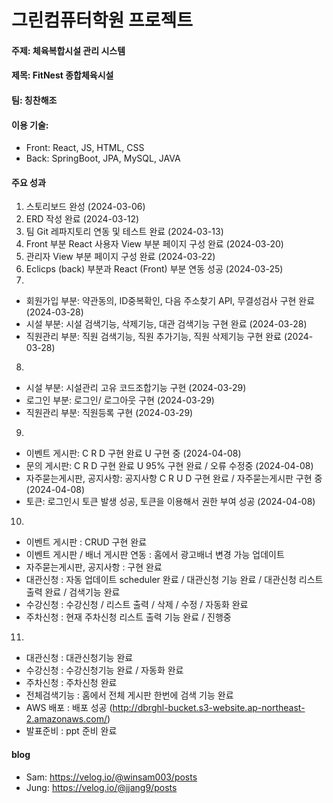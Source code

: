 # 그린컴퓨터학원 프로젝트

#### 주제: 체육복합시설 관리 시스템
#### 제목: FitNest 종합체육시설
#### 팀: 칭찬해조
#### 이용 기술:
* Front: React, JS, HTML, CSS
* Back: SpringBoot, JPA, MySQL, JAVA

#### 주요 성과
1. 스토리보드 완성 (2024-03-06)
2. ERD 작성 완료 (2024-03-12)
3. 팀 Git 레파지토리 연동 및 테스트 완료 (2024-03-13)
4. Front 부분 React 사용자 View 부분 페이지 구성 완료 (2024-03-20)
5. 관리자 View 부분 페이지 구성 완료 (2024-03-22)
6. Eclicps (back) 부분과 React (Front) 부분 연동 성공 (2024-03-25)
7.
* 회원가입 부분: 약관동의, ID중복확인, 다음 주소찾기 API, 무결성검사 구현 완료 (2024-03-28)
* 시설 부분: 시설 검색기능, 삭제기능, 대관 검색기능 구현 완료 (2024-03-28)
* 직원관리 부분: 직원 검색기능, 직원 추가기능, 직원 삭제기능 구현 완료 (2024-03-28)
8. 
* 시설 부분: 시설관리 고유 코드조합기능 구현 (2024-03-29)
* 로그인 부분: 로그인/ 로그아웃 구현 (2024-03-29)
* 직원관리 부분: 직원등록 구현 (2024-03-29)
9. 
* 이벤트 게시판: C R D 구현 완료 U 구현 중 (2024-04-08)
* 문의 게시판: C R D 구현 완료 U 95% 구현 완료 / 오류 수정중 (2024-04-08)
* 자주묻는게시판, 공지사항: 공지사항 C R U D 구현 완료 / 자주묻는게시판 구현 중 (2024-04-08)
* 토큰: 로그인시 토큰 발생 성공, 토큰을 이용해서 권한 부여 성공 (2024-04-08)
10.
* 이벤트 게시판 : CRUD 구현 완료
* 이벤트 게시판 / 배너 게시판 연동 : 홈에서 광고배너 변경 가능 업데이트
* 자주묻는게시판, 공지사항 : 구현 완료
* 대관신청 : 자동 업데이트 scheduler 완료 / 대관신청 기능 완료 / 대관신청 리스트 출력 완료 / 검색기능 완료
* 수강신청 : 수강신청 / 리스트 출력 / 삭제 / 수정 / 자동화 완료
* 주차신청 : 현재 주차신청 리스트 출력 기능 완료 / 진행중
11.
* 대관신청 : 대관신청기능 완료
* 수강신청 : 수강신청기능 완료 / 자동화 완료
* 주차신청 : 주차신청 완료
* 전체검색기능 : 홈에서 전체 게시판 한번에 검색 기능 완료
* AWS 배포 : 배포 성공 (http://dbrghl-bucket.s3-website.ap-northeast-2.amazonaws.com/)
* 발표준비 : ppt 준비 완료

  
#### blog
* Sam: https://velog.io/@winsam003/posts
* Jung: https://velog.io/@jjang9/posts
